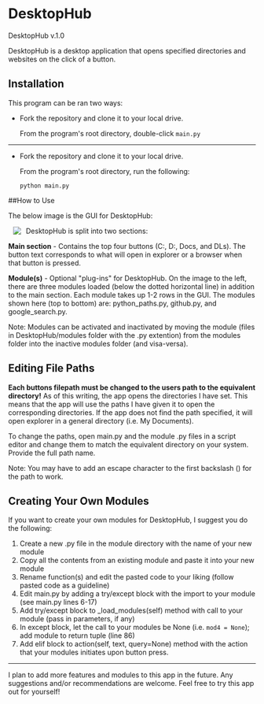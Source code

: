 # DesktopHub

DesktopHub v.1.0

DesktopHub is a desktop application that opens specified directories and websites on the click of a button.

## Installation ##

This program can be ran two ways:

+ Fork the repository and clone it to your local drive.

  From the program's root directory, double-click `main.py`

---

+ Fork the repository and clone it to your local drive.

  From the program's root directory, run the following:

  `python main.py`

##How to Use

The below image is the GUI for DesktopHub:

<img src="http://s33.postimg.org/xa94b0ojz/desktophub_gui_with_mods.png" align="left" hspace="10">

DesktopHub is split into two sections:

**Main section** - Contains the top four buttons (C:, D:, Docs, and DLs). 
                   The button text corresponds to what will open in explorer 
                   or a browser when that button is pressed.

**Module(s)** - Optional "plug-ins" for DesktopHub. On the image to the left,
                there are three modules loaded (below the dotted horizontal line)
                in addition to the main section. Each module takes up 1-2 rows in the GUI.
                The modules shown here (top to bottom) are: python_paths.py, github.py,
                and google_search.py.
            
Note: Modules can be activated and inactivated by moving the module (files in 
      DesktopHub/modules folder with the .py extention) from the modules folder into 
      the inactive modules folder (and visa-versa).
      
## Editing File Paths ##

**Each buttons filepath must be changed to the users path to the equivalent directory!**
As of this writing, the app opens the directories I have set. This means that the app
will use the paths I have given it to open the corresponding directories. If the app
does not find the path specified, it will open explorer in a general directory 
(i.e. My Documents).

To change the paths, open main.py and the module .py files in a script editor and change them
to match the equivalent directory on your system. Provide the full path name.

Note: You may have to add an escape character to the first backslash (\) for the path to work.

## Creating Your Own Modules ##

If you want to create your own modules for DesktopHub, I suggest you do the following:

1. Create a new .py file in the module directory with the name of your new module
2. Copy all the contents from an existing module and paste it into your new module
3. Rename function(s) and edit the pasted code to your liking (follow pasted code as a guideline)
4. Edit main.py by adding a try/except block with the import to your module (see main.py lines 6-17)
5. Add try/except block to _load_modules(self) method with call to your module (pass in parameters, if any)
6. In except block, let the call to your modules be None (i.e. `mod4 = None`); add module to return tuple (line 86)
7. Add elif block to action(self, text, query=None) method with the action that your modules initiates upon button press.

---

I plan to add more features and modules to this app in the future. Any suggestions and/or recommendations are welcome.
Feel free to try this app out for yourself!


